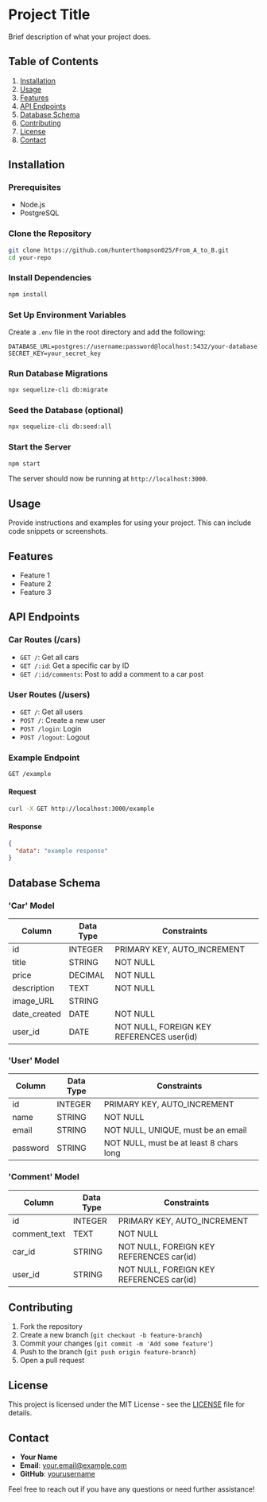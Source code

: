 # Project Title

Brief description of what your project does.

## Table of Contents

1. [Installation](#installation)
2. [Usage](#usage)
3. [Features](#features)
4. [API Endpoints](#api-endpoints)
5. [Database Schema](#database-schema)
6. [Contributing](#contributing)
7. [License](#license)
8. [Contact](#contact)

## Installation

### Prerequisites

- Node.js
- PostgreSQL

### Clone the Repository

```bash
git clone https://github.com/hunterthompson025/From_A_to_B.git
cd your-repo
```

### Install Dependencies

```bash
npm install
```

### Set Up Environment Variables

Create a `.env` file in the root directory and add the following:

```
DATABASE_URL=postgres://username:password@localhost:5432/your-database
SECRET_KEY=your_secret_key
```

### Run Database Migrations

```bash
npx sequelize-cli db:migrate
```

### Seed the Database (optional)

```bash
npx sequelize-cli db:seed:all
```

### Start the Server

```bash
npm start
```

The server should now be running at `http://localhost:3000`.

## Usage

Provide instructions and examples for using your project. This can include code snippets or screenshots.

## Features

- Feature 1
- Feature 2
- Feature 3

## API Endpoints

### Car Routes (/cars)

- `GET /`: Get all cars
- `GET /:id`: Get a specific car by ID
- `GET /:id/comments`: Post to add a comment to a car post

### User Routes (/users)

- `GET /`: Get all users
- `POST /`: Create a new user
- `POST /login`: Login
- `POST /logout`: Logout

### Example Endpoint

```http
GET /example
```

#### Request

```bash
curl -X GET http://localhost:3000/example
```

#### Response

```json
{
  "data": "example response"
}
```

## Database Schema

### 'Car' Model

| Column      | Data Type | Constraints                              |
|-------------|-----------|------------------------------------------|
| id          | INTEGER   | PRIMARY KEY, AUTO_INCREMENT              |
| title       | STRING    | NOT NULL                                 |
| price       | DECIMAL   | NOT NULL                                 |
| description | TEXT      | NOT NULL                                 |
| image_URL   | STRING    |                                          |
| date_created| DATE      | NOT NULL                                 |
| user_id     | DATE      | NOT NULL, FOREIGN KEY REFERENCES user(id)|

### 'User' Model

| Column      | Data Type | Constraints                            |
|-------------|-----------|----------------------------------------|
| id          | INTEGER   | PRIMARY KEY, AUTO_INCREMENT            |
| name        | STRING    | NOT NULL                               |
| email       | STRING    | NOT NULL, UNIQUE, must be an email     |
| password    | STRING    | NOT NULL, must be at least 8 chars long|

### 'Comment' Model

| Column      | Data Type | Constraints                             |
|-------------|-----------|-----------------------------------------|
| id          | INTEGER   | PRIMARY KEY, AUTO_INCREMENT             |
| comment_text| TEXT      | NOT NULL                                |
| car_id      | STRING    | NOT NULL, FOREIGN KEY REFERENCES car(id)|
| user_id     | STRING    | NOT NULL, FOREIGN KEY REFERENCES car(id)|

## Contributing

1. Fork the repository
2. Create a new branch (`git checkout -b feature-branch`)
3. Commit your changes (`git commit -m 'Add some feature'`)
4. Push to the branch (`git push origin feature-branch`)
5. Open a pull request

## License

This project is licensed under the MIT License - see the [LICENSE](LICENSE) file for details.

## Contact

- **Your Name**
- **Email**: your.email@example.com
- **GitHub**: [yourusername](https://github.com/yourusername)

Feel free to reach out if you have any questions or need further assistance!